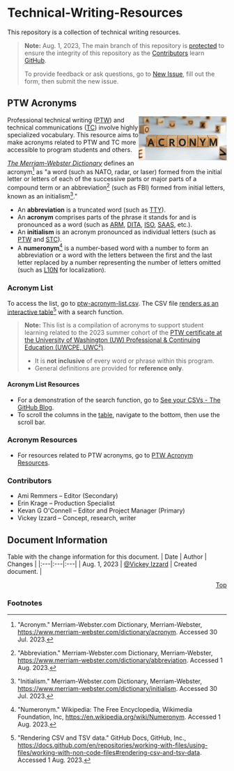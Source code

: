 # Technical-Writing-Resources
This repository is a collection of technical writing resources.

> **Note:** Aug. 1, 2023, The main branch of this repository is [protected](https://docs.github.com/en/repositories/configuring-branches-and-merges-in-your-repository/managing-protected-branches/about-protected-branches#lock-branch) to ensure the integrity of this repository as the [Contributors](https://github.com/VickeyIzzard/Technical-Writing-Resources/blob/main/README.md#contributors) learn [GitHub](https://github.com/).
>
> To provide feedback or ask questions, go to [New Issue](https://github.com/VickeyIzzard/Technical-Writing-Resources/issues/new/choose), fill out the form, then submit the new issue.

## PTW Acronyms
<img align="right" src="./assets/images/Acronym-Blocks.jpg" width="40%" alt="A group of wooden blocks with black letters that spell the word acronym." title="A group of wooden blocks with black letters that spell the word acronym.">

Professional technical writing ([PTW](./assets/ptw-acronym-list.csv#L44)) and technical communications ([TC](./assets/ptw-acronym-list.csv#L60)) involve highly specialized vocabulary. This resource aims to make acronyms related to PTW and TC more accessible to program students and others.

*[The Merriam-Webster Dictionary](https://www.merriam-webster.com/dictionary/)* defines an acronym[^1] as "a word (such as NATO, radar, or laser) formed from the initial letter or letters of each of the successive parts or major parts of a compound term or an abbreviation[^2] (such as FBI) formed from initial letters, known as an initialism[^3]."
- An **abbreviation** is a truncated word (such as [TTY](./assets/ptw-acronym-list.csv#L63)).
- An **acronym** comprises parts of the phrase it stands for and is pronounced as a word (such as [ARM](./assets/ptw-acronym-list.csv#L5), [DITA](./assets/ptw-acronym-list.csv#L13), [ISO](./assets/ptw-acronym-list.csv#L27), [SAAS](./assets/ptw-acronym-list.csv#L50), etc.).
- An **initialism** is an acronym pronounced as individual letters (such as [PTW](./assets/ptw-acronym-list.csv#L44) and [STC](./assets/ptw-acronym-list.csv#L57)).
- A **numeronym**[^4] is a number-based word with a number to form an abbreviation or a word with the letters between the first and the last letter replaced by a number representing the number of letters omitted (such as [L10N](./assets/ptw-acronym-list.csv#L33) for localization).

### Acronym List
To access the list, go to [ptw-acronym-list.csv](./assets/ptw-acronym-list.csv). The CSV file [renders as an interactive table](https://docs.github.com/en/repositories/working-with-files/using-files/working-with-non-code-files#rendering-csv-and-tsv-data)[^5] with a search function.

> **Note:**
> This list is a compilation of acronyms to support student learning related to the 2023 summer cohort of the [PTW certificate at the University of Washington (UW) Professional & Continuing Education (UWCPE, UWC²)](https://www.pce.uw.edu/certificates/professional-technical-writing).
> - It is **not inclusive** of every word or phrase within this program.
> - General definitions are provided for **reference only**.

#### Acronym List Resources
- For a demonstration of the search function, go to [See your CSVs - The GitHub Blog](https://github.blog/2013-08-22-see-your-csvs/).
- To scroll the columns in the [table](./assets/ptw-acronym-list.csv), navigate to the bottom, then use the scroll bar.
> <!-- > - For guidelines and other help, go to [Acronym Resources](https://github.com/VickeyIzzard/Technical-Writing-Resources/blob/main/README.md#acronym-resources). -->

### Acronym Resources
- For resources related to PTW acronyms, go to [PTW Acronym Resources](./ptw-acronym-resources.md).

### Contributors
-	Ami Remmers – Editor (Secondary)
-	Erin Krage – Production Specialist
-	Kevan G O'Connell – Editor and Project Manager (Primary)
-	Vickey Izzard – Concept, research, writer

## Document Information
Table with the change information for this document.
| Date | Author | Changes |
|:---|:---|:---|
| Aug. 1, 2023 | [@Vickey Izzard](https://github.com/VickeyIzzard) | Created document. |

<div align="right">
  <a href='https://github.com/VickeyIzzard/Technical-Writing-Resources/blob/main/README.md#readme-top'>Top</a>
</div>

### Footnotes
[^1]: "Acronym." Merriam-Webster.com Dictionary, Merriam-Webster, https://www.merriam-webster.com/dictionary/acronym. Accessed 30 Jul. 2023.
[^2]: "Abbreviation." Merriam-Webster.com Dictionary, Merriam-Webster, https://www.merriam-webster.com/dictionary/abbreviation. Accessed 1 Aug. 2023.
[^3]: "Initialism." Merriam-Webster.com Dictionary, Merriam-Webster, https://www.merriam-webster.com/dictionary/initialism. Accessed 30 Jul. 2023.
[^4]: "Numeronym." Wikipedia: The Free Encyclopedia, Wikimedia Foundation, Inc, https://en.wikipedia.org/wiki/Numeronym. Accessed 1 Aug. 2023.
[^5]: "Rendering CSV and TSV data." GitHub Docs, GitHub, Inc., https://docs.github.com/en/repositories/working-with-files/using-files/working-with-non-code-files#rendering-csv-and-tsv-data. Accessed 1 Aug. 2023.
